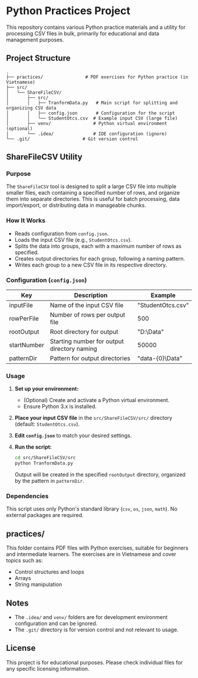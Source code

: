 # Python Practices Project

This repository contains various Python practice materials and a utility for processing CSV files in bulk, primarily for educational and data management purposes.

## Project Structure

```
.
├── practices/                # PDF exercises for Python practice (in Vietnamese)
├── src/
│   └── ShareFileCSV/
│       ├── src/
│       │   ├── TranformData.py   # Main script for splitting and organizing CSV data
│       │   ├── config.json       # Configuration for the script
│       │   └── StudentOtcs.csv  # Example input CSV (large file)
│       ├── venv/                # Python virtual environment (optional)
│       └── .idea/               # IDE configuration (ignore)
└── .git/                    # Git version control
```

## ShareFileCSV Utility

### Purpose

The `ShareFileCSV` tool is designed to split a large CSV file into multiple smaller files, each containing a specified number of rows, and organize them into separate directories. This is useful for batch processing, data import/export, or distributing data in manageable chunks.

### How It Works
- Reads configuration from `config.json`.
- Loads the input CSV file (e.g., `StudentOtcs.csv`).
- Splits the data into groups, each with a maximum number of rows as specified.
- Creates output directories for each group, following a naming pattern.
- Writes each group to a new CSV file in its respective directory.

### Configuration (`config.json`)
| Key          | Description                                 | Example                |
|--------------|---------------------------------------------|------------------------|
| inputFile    | Name of the input CSV file                  | "StudentOtcs.csv"     |
| rowPerFile   | Number of rows per output file              | 500                    |
| rootOutput   | Root directory for output                   | "D:\\Data"            |
| startNumber  | Starting number for output directory naming | 50000                  |
| patternDir   | Pattern for output directories              | "data-{0}\\Data"       |

### Usage

1. **Set up your environment:**
   - (Optional) Create and activate a Python virtual environment.
   - Ensure Python 3.x is installed.

2. **Place your input CSV file** in the `src/ShareFileCSV/src/` directory (default: `StudentOtcs.csv`).

3. **Edit `config.json`** to match your desired settings.

4. **Run the script:**
   ```bash
   cd src/ShareFileCSV/src
   python TranformData.py
   ```
   Output will be created in the specified `rootOutput` directory, organized by the pattern in `patternDir`.

### Dependencies
This script uses only Python's standard library (`csv`, `os`, `json`, `math`). No external packages are required.

## practices/
This folder contains PDF files with Python exercises, suitable for beginners and intermediate learners. The exercises are in Vietnamese and cover topics such as:
- Control structures and loops
- Arrays
- String manipulation

## Notes
- The `.idea/` and `venv/` folders are for development environment configuration and can be ignored.
- The `.git/` directory is for version control and not relevant to usage.

## License
This project is for educational purposes. Please check individual files for any specific licensing information. 